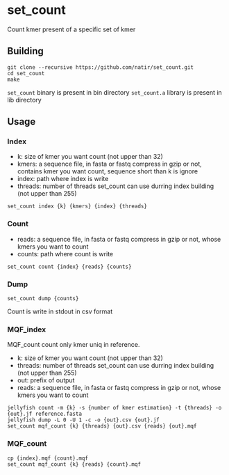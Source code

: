 # set_count

Count kmer present of a specific set of kmer

## Building

```
git clone --recursive https://github.com/natir/set_count.git
cd set_count
make
```

`set_count` binary is present in bin directory `set_count.a` library is present in lib directory

## Usage

### Index

- k: size of kmer you want count (not upper than 32)
- kmers: a sequence file, in fasta or fastq compress in gzip or not, contains kmer you want count, sequence short than k is ignore
- index: path where index is write
- threads: number of threads set_count can use durring index building (not upper than 255)

```
set_count index {k} {kmers} {index} {threads}
```

### Count

- reads: a sequence file, in fasta or fastq compress in gzip or not, whose kmers you want to count
- counts: path where count is write

```
set_count count {index} {reads} {counts}
```

### Dump

```
set_count dump {counts}
```

Count is write in stdout in csv format

### MQF_index

MQF_count count only kmer uniq in reference.

- k: size of kmer you want count (not upper than 32)
- threads: number of threads set_count can use durring index building (not upper than 255)
- out: prefix of output
- reads: a sequence file, in fasta or fastq compress in gzip or not, whose kmers you want to count

```
jellyfish count -m {k} -s {number of kmer estimation} -t {threads} -o {out}.jf reference.fasta
jellyfish dump -L 0 -U 1 -c -o {out}.csv {out}.jf
set_count mqf_count {k} {threads} {out}.csv {reads} {out}.mqf
```

### MQF_count

```
cp {index}.mqf {count}.mqf
set_count mqf_count {k} {reads} {count}.mqf
```

